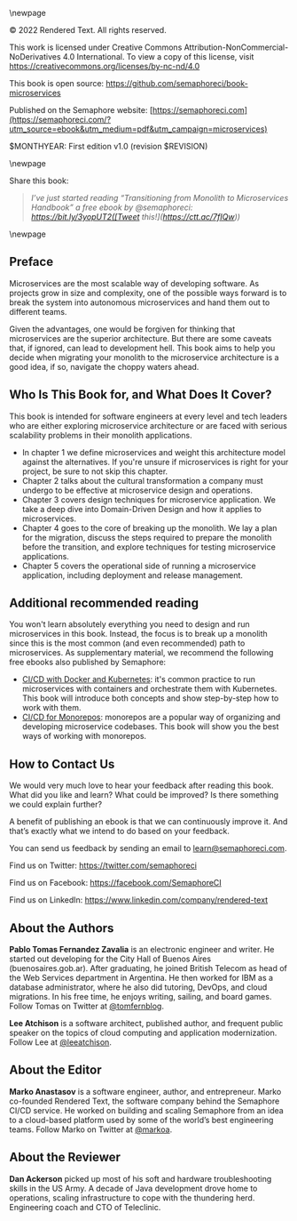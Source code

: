\newpage

© 2022 Rendered Text. All rights reserved.

This work is licensed under Creative Commons
Attribution-NonCommercial-NoDerivatives 4.0 International.
To view a copy of this license, visit
<https://creativecommons.org/licenses/by-nc-nd/4.0>

This book is open source:
<https://github.com/semaphoreci/book-microservices>

Published on the Semaphore website:
[https://semaphoreci.com](https://semaphoreci.com/?utm_source=ebook&utm_medium=pdf&utm_campaign=microservices)

$MONTHYEAR: First edition v1.0 (revision $REVISION)

\newpage

Share this book:

> _I’ve just started reading “Transitioning from Monolith to Microservices Handbook” a free ebook by @semaphoreci: https://bit.ly/3yopUT2([Tweet this!](https://ctt.ac/7fIQw))_

\newpage

## Preface

Microservices are the most scalable way of developing software. As projects grow in size and complexity, one of the possible ways forward is to break the system into autonomous microservices and hand them out to different teams. 

Given the advantages, one would be forgiven for thinking that microservices are the superior architecture. But there are some caveats that, if ignored, can lead to development hell. This book aims to help you decide when migrating your monolith to the microservice architecture is a good idea, if so, navigate the choppy waters ahead.

## Who Is This Book for, and What Does It Cover?

This book is intended for software engineers at every level and tech leaders who are either exploring microservice architecture or are faced with serious scalability problems in their monolith applications.

- In chapter 1 we define microservices and weight this architecture model against the alternatives. If you're unsure if microservices is right for your project, be sure to not skip this chapter.
- Chapter 2 talks about the cultural transformation a company must undergo to be effective at microservice design and operations.
- Chapter 3 covers design techniques for microservice application. We take a deep dive into Domain-Driven Design and how it applies to microservices.
- Chapter 4 goes to the core of breaking up the monolith. We lay a plan for the migration, discuss the steps required to prepare the monolith before the transition, and explore techniques for testing microservice applications.
- Chapter 5 covers the operational side of running a microservice application, including deployment and release management.

## Additional recommended reading

You won't learn absolutely everything you need to design and run microservices in this book. Instead, the focus is to break up a monolith since this is the most common (and even recommended) path to microservices. As supplementary material, we recommend the following free ebooks also published by Semaphore:

- [CI/CD with Docker and Kubernetes](https://semaphoreci.com/resources/cicd-docker-kubernetes): it's common practice to run microservices with containers and orchestrate them with Kubernetes. This book will introduce both concepts and show step-by-step how to work with them.
- [CI/CD for Monorepos](https://semaphoreci.com/resources/monorepo-cicd): monorepos are a popular way of organizing and developing microservice codebases. This book will show you the best ways of working with monorepos.

## How to Contact Us

We would very much love to hear your feedback after reading this book. What did you like and learn? What could be improved? Is there something we could explain further?

A benefit of publishing an ebook is that we can continuously improve it. And that’s exactly what we intend to do based on your feedback.

You can send us feedback by sending an email to <learn@semaphoreci.com>.

Find us on Twitter: <https://twitter.com/semaphoreci>

Find us on Facebook: <https://facebook.com/SemaphoreCI>

Find us on LinkedIn: <https://www.linkedin.com/company/rendered-text>

## About the Authors

**Pablo Tomas Fernandez Zavalia** is an electronic engineer and writer. He started out developing for the City Hall of Buenos Aires  (buenosaires.gob.ar). After graduating, he joined British Telecom as head of the Web Services department in Argentina. He then worked for IBM as a database administrator, where he also did tutoring, DevOps, and cloud migrations. In his free time, he enjoys writing, sailing, and board games. Follow Tomas on Twitter at [\@tomfernblog](https://twitter.com/tomfernblog).

**Lee Atchison** is a software architect, published author, and frequent public speaker on the topics of cloud computing and application modernization. Follow Lee at [\@leeatchison](https://twitter.com/leeatchison).

## About the Editor

**Marko Anastasov** is a software engineer, author, and entrepreneur. Marko co-founded Rendered Text, the software company behind the Semaphore CI/CD service. He worked on building and scaling Semaphore from an idea to a cloud-based platform used by some of the world’s best engineering teams. Follow Marko on Twitter at [\@markoa](https://twitter.com/markoa).

## About the Reviewer

**Dan Ackerson** picked up most of his soft and hardware troubleshooting skills in the US Army. A decade of Java development drove home to operations, scaling infrastructure to cope with the thundering herd. Engineering coach and CTO of Teleclinic.

